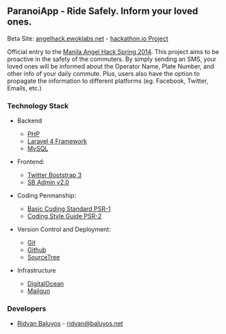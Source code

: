 ## ParanoiApp - Ride Safely. Inform your loved ones.
Beta Site: [angelhack.ewoklabs.net](http://angelhack.ewoklabs.net) - [hackathon.io Project](http://www.hackathon.io/projects/5163)

Official entry to the [Manila Angel Hack Spring 2014](http://www.hackathon.io/angelhack80). This project aims to be proactive in the safety of the commuters. By simply sending an SMS, your loved ones will be informed about the Operator Name, Plate Number, and other info of your daily commute. Plus, users also have the option to propagate the information to different platforms (eg. Facebook, Twitter, Emails, etc.)

### Technology Stack
* Backend
    * [PHP](http://php.net/)
    * [Laravel 4 Framework](http://laravel.com/)
    * [MySQL](http://www.mysql.com/)

* Frontend:
    * [Twitter Bootstrap 3](http://getbootstrap.com/)
    * [SB Admin v2.0](http://startbootstrap.com/templates/sb-admin-2/forms.html)

* Coding Penmanship:
    * [Basic Coding Standard PSR-1](http://www.php-fig.org/psr/psr-1/)
    * [Coding Style Guide PSR-2](http://www.php-fig.org/psr/psr-2/)

* Version Control and Deployment:
    * [Git](http://git-scm.com/)
    * [Github](https://github.com)
    * [SourceTree](http://www.sourcetreeapp.com/)

* Infrastructure
    * [DigitalOcean](https://digitalocean.com/)
    * [Mailgun](https://mailgun.com/)

### Developers
* [Ridvan Baluyos](www.ridvanbaluyos.net) - <ridvan@baluyos.net>


